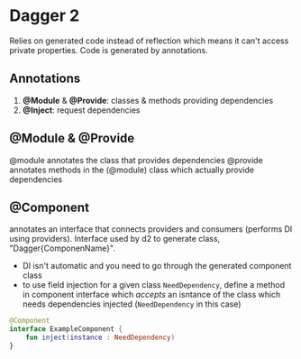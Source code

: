 # Dagger 2

Relies on generated code instead of reflection which means it can't access private properties. Code is generated by annotations.

## Annotations

1. **@Module** & **@Provide**: classes & methods providing dependencies
2. **@Inject**: request dependencies

## @Module & @Provide

@module annotates the class that provides dependencies
@provide annotates methods in the (@module) class which actually provide dependencies

## @Component

annotates an interface that connects providers and consumers (performs DI using providers). Interface used by d2 to generate class, "Dagger{ComponenName}".

- DI isn't automatic and you need to go through the generated component class
- to use field injection for a given class ``NeedDependency``, define a method in component interface which *accepts* an isntance of the class which needs dependencies injected (``NeedDependency`` in this case)

```kotlin
@Component
interface ExampleComponent {
    fun inject(instance : NeedDependency)
}
```